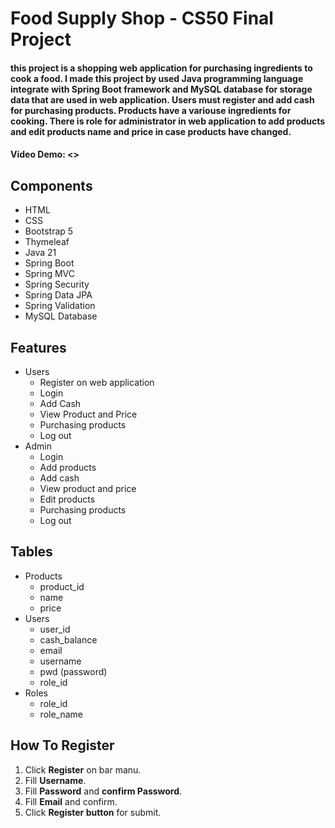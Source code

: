 # Food Supply Shop - CS50 Final Project  
#### this project is a shopping web application for purchasing ingredients to cook a food. I made this project by used Java programming language integrate with Spring Boot framework and MySQL database for storage data that are used in web application. Users must register and add cash for purchasing products. Products have a variouse ingredients for cooking. There is role for administrator in web application to add products and edit products name and price in case products have changed.
#### Video Demo:  <> 
## Components
- HTML
- CSS
- Bootstrap 5
- Thymeleaf
- Java 21
- Spring Boot
- Spring MVC
- Spring Security
- Spring Data JPA
- Spring Validation
- MySQL Database
## Features
- Users
    - Register on web application 
    - Login
    - Add Cash
    - View Product and Price
    - Purchasing products
    - Log out
- Admin
    - Login
    - Add products
    - Add cash
    - View product and price
    - Edit products
    - Purchasing products
    - Log out
## Tables
- Products
  - product_id
  - name
  - price
- Users
    - user_id
    - cash_balance
    - email
    - username
    - pwd (password)
    - role_id
- Roles
    - role_id
    - role_name
## How To Register
1. Click **Register** on bar manu.
2. Fill **Username**.
3. Fill **Password** and **confirm Password**.
4. Fill **Email** and confirm.
5. Click **Register button** for submit.
